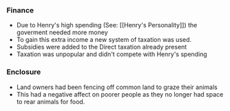 ### Finance 
- Due to Henry's high spending (See: [[Henry's Personality]]) the goverment needed more money
- To gain this extra income a new system of taxation was used.
- Subsidies were added to the Direct taxation already present
- Taxation was unpopular and didn't compete with Henry's spending

### Enclosure
- Land owners had been fencing off common land to graze their animals
- This had a negative affect on poorer people as they no longer had space to rear animals for food. 